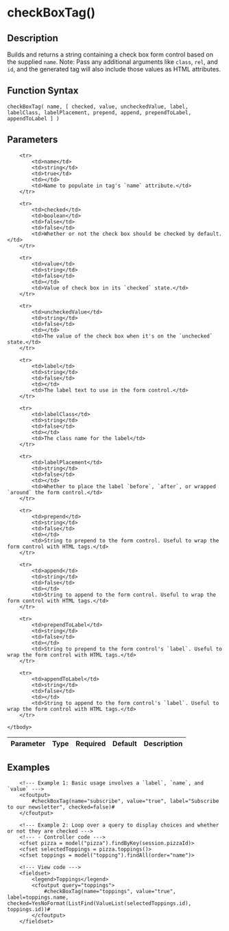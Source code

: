 # checkBoxTag()

## Description
Builds and returns a string containing a check box form control based on the supplied `name`. Note: Pass any additional arguments like `class`, `rel`, and `id`, and the generated tag will also include those values as HTML attributes.

## Function Syntax
	checkBoxTag( name, [ checked, value, uncheckedValue, label, labelClass, labelPlacement, prepend, append, prependToLabel, appendToLabel ] )


## Parameters
<table>
	<thead>
		<tr>
			<th>Parameter</th>
			<th>Type</th>
			<th>Required</th>
			<th>Default</th>
			<th>Description</th>
		</tr>
	</thead>
	<tbody>
		
		<tr>
			<td>name</td>
			<td>string</td>
			<td>true</td>
			<td></td>
			<td>Name to populate in tag's `name` attribute.</td>
		</tr>
		
		<tr>
			<td>checked</td>
			<td>boolean</td>
			<td>false</td>
			<td>false</td>
			<td>Whether or not the check box should be checked by default.</td>
		</tr>
		
		<tr>
			<td>value</td>
			<td>string</td>
			<td>false</td>
			<td></td>
			<td>Value of check box in its `checked` state.</td>
		</tr>
		
		<tr>
			<td>uncheckedValue</td>
			<td>string</td>
			<td>false</td>
			<td></td>
			<td>The value of the check box when it's on the `unchecked` state.</td>
		</tr>
		
		<tr>
			<td>label</td>
			<td>string</td>
			<td>false</td>
			<td></td>
			<td>The label text to use in the form control.</td>
		</tr>
		
		<tr>
			<td>labelClass</td>
			<td>string</td>
			<td>false</td>
			<td></td>
			<td>The class name for the label</td>
		</tr>
		
		<tr>
			<td>labelPlacement</td>
			<td>string</td>
			<td>false</td>
			<td></td>
			<td>Whether to place the label `before`, `after`, or wrapped `around` the form control.</td>
		</tr>
		
		<tr>
			<td>prepend</td>
			<td>string</td>
			<td>false</td>
			<td></td>
			<td>String to prepend to the form control. Useful to wrap the form control with HTML tags.</td>
		</tr>
		
		<tr>
			<td>append</td>
			<td>string</td>
			<td>false</td>
			<td></td>
			<td>String to append to the form control. Useful to wrap the form control with HTML tags.</td>
		</tr>
		
		<tr>
			<td>prependToLabel</td>
			<td>string</td>
			<td>false</td>
			<td></td>
			<td>String to prepend to the form control's `label`. Useful to wrap the form control with HTML tags.</td>
		</tr>
		
		<tr>
			<td>appendToLabel</td>
			<td>string</td>
			<td>false</td>
			<td></td>
			<td>String to append to the form control's `label`. Useful to wrap the form control with HTML tags.</td>
		</tr>
		
	</tbody>
</table>


## Examples
	
		<!--- Example 1: Basic usage involves a `label`, `name`, and `value` --->
		<cfoutput>
		    #checkBoxTag(name="subscribe", value="true", label="Subscribe to our newsletter", checked=false)#
		</cfoutput>
		
		<!--- Example 2: Loop over a query to display choices and whether or not they are checked --->
		<!--- - Controller code --->
		<cfset pizza = model("pizza").findByKey(session.pizzaId)>
		<cfset selectedToppings = pizza.toppings()>
		<cfset toppings = model("topping").findAll(order="name")>
		
		<!--- View code --->
		<fieldset>
			<legend>Toppings</legend>
			<cfoutput query="toppings">
				#checkBoxTag(name="toppings", value="true", label=toppings.name, checked=YesNoFormat(ListFind(ValueList(selectedToppings.id), toppings.id))#
			</cfoutput>
		</fieldset>
